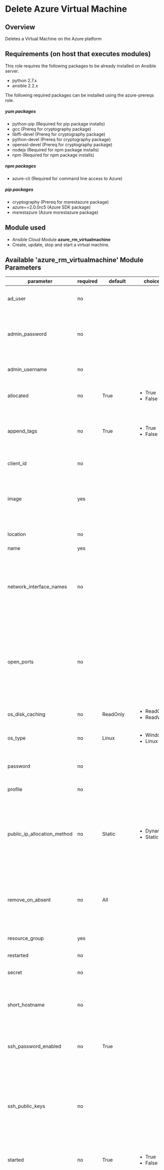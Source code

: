 # Delete Azure Virtual Machine

## Overview

Deletes a Virtual Machine on the Azure platform

## Requirements (on host that executes modules)
This role requires the following packages to be already installed on Ansible server.

- python 2.7.x
- ansible 2.2.x

The following required packages can be installed using the azure-prereqs role.

##### yum packages
- python-pip (Required for pip package installs)
- gcc (Prereq for cryptography package)
- libffi-devel (Prereq for cryptography package)
- python-devel (Prereq for cryptography package)
- openssl-devel (Prereq for cryptography package)
- nodejs (Required for npm package installs)
- npm (Required for npm package installs)

##### npm packages
- azure-cli (Required for command line access to Azure)

##### pip packages
- cryptography (Prereq for msrestazure package)
- azure==2.0.0rc5 (Azure SDK package)
- msrestazure (Azure msrestazure package)


## Module used
- Ansible Cloud Module **azure_rm_virtualmachine**
 - Create, update, stop and start a virtual machine.

## Available 'azure_rm_virtualmachine' Module Parameters
|parameter|required|default|choices|comments|
|---|---|---|---|---|
|ad_user|no| |<ul>|Active Directory username. Use when authenticating with an Active Directory user rather than service principal.|
|admin_password|no| |<ul>|Password for the admin username. Not required if the os_type is Linux and SSH password authentication is disabled by setting ssh_password_enabled to false.|
|admin_username|no|||Admin username used to access the host after it is created. Required when creating a VM.|
|allocated|no|True|<ul><li>True</li><li>False</li></li>|Toggle that controls if the machine is allocated/deallocated, only useful with state='present'.|
|append_tags|no|True|<ul><li>True</li><li>False</li></li>|Use to control if tags field is canonical or just appends to existing tags. When canonical, any tags not found in the tags parameter will be removed from the object's metadata.|
|client_id|no|||Azure client ID. Use when authenticating with a Service Principal.|
|image|yes|||A dictionary describing the Marketplace image used to build the VM. Will contain keys: publisher, offer, sku and version. NOTE: set image.version to 'latest' to get the most recent version of a given image.|
|location|no|||Valid Azure location. Defaults to location of the resource group.|
|name|yes|||Name of the virtual machine.|
|network_interface_names|no|||List of existing network interface names to add to the VM. If a network interface name is not provided when the VM is created, a default network interface will be created. In order for the module to create a network interface, at least one Virtual Network with one Subnet must exist.|
|open_ports|no|||If a network interface is created when creating the VM, a security group will be created as well. For Linux hosts a rule will be added to the security group allowing inbound TCP connections to the default SSH port 22, and for Windows hosts ports 3389 and 5986 will be opened. Override the default open ports by providing a list of ports.|
|os_disk_caching|no|ReadOnly|<ul><li>ReadOnly</li><li>ReadWrite</li></li>|Type of OS disk caching.|
|os_type|no|Linux|<ul><li>Windows</li><li>Linux</li></li>|Base type of operating system.|
|password|no|||Active Directory user password. Use when authenticating with an Active Directory user rather than service principal.|
|profile|no|||Security profile found in ~/.azure/credentials file.|
|public_ip_allocation_method|no|Static|<ul><li>Dynamic</li><li>Static</li></li>|If a public IP address is created when creating the VM (because a Network Interface was not provided), determines if the public IP address remains permanently associated with the Network Interface. If set to 'Dynamic' the public IP address may change any time the VM is rebooted or power cycled.|
|remove_on_absent|no|All||When removing a VM using state 'absent', also remove associated resources.It can be 'all' or a list with any of the following: ['network_interfaces', 'virtual_storage', 'public_ips'].Any other input will be ignored|
|resource_group|yes|||Name of the resource group containing the virtual machine.|
|restarted|no|||Use with state 'present' to restart a running VM.|
|secret|no||| Azure client secret. Use when authenticating with a Service Principal.|
|short_hostname|no|||Name assigned internally to the host. On a linux VM this is the name returned by the `hostname` command. When creating a virtual machine, short_hostname defaults to name.|
|ssh_password_enabled|no|True||When the os_type is Linux, setting ssh_password_enabled to false will disable SSH password authentication and require use of SSH keys.|
|ssh_public_keys|no||| For os_type Linux provide a list of SSH keys. Each item in the list should be a dictionary where the dictionary contains two keys: path and key_data. Set the path to the default location of the authorized_keys files. On an Enterprise Linux host, for example, the path will be /home/<admin username>/.ssh/authorized_keys. Set key_data to the actual value of the public key. |
|started|no|True|<ul><li>True</li><li>False</li></li>|Use with state 'present' to start the machine. Set to false to have the machine be 'stopped'.|
|state|no|Present|<ul><li>Absent</li><li>Present</li></li>|AAssert the state of the virtual machine.State 'present' will check that the machine exists with the requested configuration. If the configuration of the existing machine does not match, the machine will be updated. Use options started, allocated and restarted to change the machine's power state. State 'absent' will remove the virtual machine.|
|storage_account_name|no|||Name of an existing storage account that supports creation of VHD blobs. If not specified for a new VM, a new storage account named <vm name>01 will be created using storage type 'Standard_LRS'.|
|storage_blob_name|no|||Name fo the storage blob used to hold the VM's OS disk image. If no name is provided, defaults to the VM name + '.vhd'. If you provide a name, it must end with '.vhd'|
|storage_container_name|no| vhds ||Name of the container to use within the storage account to store VHD blobs. If no name is specified a default container will created.|
|subnet_name|no|||When creating a virtual machine, if a network interface name is not provided, one will be created. The new network interface will be assigned to the first subnet found in the virtual network. Use this parameter to provide a specific subnet instead.|
|subscription_id|no|||Your Azure subscription Id.|
|tags|no|||Dictionary of string:string pairs to assign as metadata to the object. Metadata tags on the object will be updated with any provided values. To remove tags set append_tags option to false. |
|tenant|no|||Azure tenant ID. Use when authenticating with a Service Principal.|
|virtual_network_name|no||| When creating a virtual machine, if a network interface name is not provided, one will be created. The new network interface will be assigned to the first virtual network found in the resource group. Use this parameter to provide a specific virtual network instead. |
|vm_size|no|Standard_D1|| A valid Azure VM size value. For example, 'Standard_D4'. The list of choices varies depending on the subscription and location. Check your subscription for available choices. |

## Role Variables
|variable|location|example|comments|
|---|---|---|---|---|
|azure_subscription_id|encrypted vault file|aaaaaaaa-aaaa-aaaa-aaaa-aaaaaaaaaaaa|Your Azure subscription Id.|
|azure_tenant|encrypted vault file|bbbbbbbb-bbbb-bbbb-bbbb-bbbbbbbbbbbb|Azure tenant ID. Use when authenticating with a Service Principal.|
|azure_client_id|encrypted vault file|cccccccc-cccc-cccc-cccc-cccccccccccc|Azure client ID. Use when authenticating with a Service Principal.|
|azure_secret|encrypted vault file|dddddddddddddddddddddddddddddddddddddddddddd| Azure client secret. Use when authenticating with a Service Principal.|
|azure_remove_on_absent|vars|<ul><li>network_interfaces</li><li>virtual_storage</li><li>public_ips</li><ul>|List of additional VM resources to delete. Default is no additional resources |
|azure_vm_name|vars|testvm1|Name or list of names for the VMs|
|azure_resource_group|vars|Test_Env_1|Name of the resource group containing the virtual machine.|


## Examples

~~~
---
# This test playbook will delete a Virtual Machine

- name: Test playbook for azure-delete-vm
  hosts: localhost
  connection: local
  gather_facts: false
  user: ansible
  become: yes

  vars_files:
    - /home/ansible/vault.yml

  vars:
    azure_resource_group: Test_Env_1
    azure_vm_name:
      - centostestvm1
      - centostestvm2
      - win2008testvm1
      - win2008testvm2

  roles:
    - azure-delete-vm
    - azure-delete-storage-account
    - azure-delete-security-group

~~~

## License
Proprietary or whatever license from source OSS role this role is based upon.

## Author Information
Original author - Brad McIntyre.

Last modified -

This role is maintained by:
--------------------------

Datacom Systems (Wellington) Limited

Team: UDM Team

Contact Name: Brad McIntyre

Contact E-mail: bradm@datacom.co.nz
